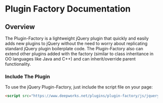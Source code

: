 # Plugin Factory Documentation

## Overview
The Plugin-Factory is a lightweight jQuery plugin that quickly and easily adds new plugins to jQuery without the need to worry about replicating standard jQuery plugin boilerplate code. The Plugin-Factory also can extend other plugins added with the factory (similar to class inheritance in OO languages like Java and C++) and can inherit/override parent functionality.

### Include The Plugin
To use the jQuery Plugin-Factory, just include the script file on your page:
```HTML
<script src="https://www.deepworks.net/plugins/plugin-factory/js/jquery.plugin-factory.min.js" type="text/javascript"></script>
```